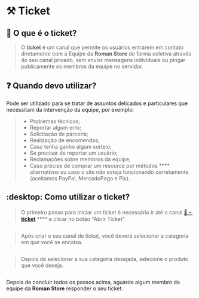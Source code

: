 # ⚒ Ticket

## :pencil: O que é o ticket?

> O **ticket** é um canal que permite os usuários entrarem em contato diretamente com a Equipe da **Roman Store** de forma coletiva através do seu canal privado, sem enviar mensagens individuais ou pingar publicamente os membros da equipe no servidor.

## :question: Quando devo utilizar?

Pode ser utilizado para se tratar de assuntos delicados e particulares que necessitam da intervenção da equipe, por exemplo:

> * Problemas técnicos;
> * Reportar algum erro;
> * Solicitação de parceria;
> * Realização de encomendas;
> * Caso tenha ganho algum sorteio;
> * Se precisar de reportar um usuário;
> * Reclamações sobre membros da equipe;
> * Caso precise de comprar um resource por métodos **** alternativos ou caso o site não esteja funcionando corretamente (aceitamos PayPal, MercadoPago e Pix).

## :desktop: Como utilizar o ticket?

> O primeiro passo para iniciar um ticket é necessário ir até o canal [**🔗・ticket**](https://discord.com/channels/834584895811878952/942880839027531786) **** e clicar no botão "Abrir Ticket".

<figure><img src="../.gitbook/assets/Meu Vídeo.gif" alt=""><figcaption></figcaption></figure>

> Após criar o seu canal de ticket, você deverá selecionar a categoria em que você se encaixa.

<figure><img src="../.gitbook/assets/Meu Vídeo (2).gif" alt=""><figcaption></figcaption></figure>

> Depois de selecionar a sua categoria desejada, selecione o produto que você deseja.

<figure><img src="../.gitbook/assets/Meu Vídeo (4) (1).gif" alt=""><figcaption></figcaption></figure>

Depois de concluir todos os passos acima, aguarde algum membro da equipe da **Roman Store** responder o seu ticket.

